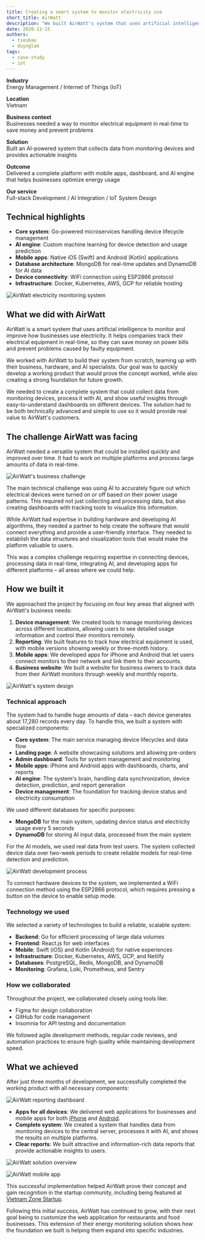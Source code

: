 ```yaml
---
title: Creating a smart system to monitor electricity use
short_title: AirWatt
description: "We built AirWatt's system that uses artificial intelligence to track how businesses use electricity, helping them save money and prevent equipment problems."
date: 2020-11-15
authors:
  - tieubao
  - duynglam
tags:
  - case-study
  - iot
---
```


**Industry**\
Energy Management / Internet of Things (IoT)

**Location**\
Vietnam

**Business context**\
Businesses needed a way to monitor electrical equipment in real-time to save money and prevent problems

**Solution**\
Built an AI-powered system that collects data from monitoring devices and provides actionable insights

**Outcome**\
Delivered a complete platform with mobile apps, dashboard, and AI engine that helps businesses optimize energy usage

**Our service**\
Full-stack Development / AI Integration / IoT System Design

## Technical highlights

- **Core system**: Go-powered microservices handling device lifecycle management
- **AI engine**: Custom machine learning for device detection and usage prediction
- **Mobile apps**: Native iOS (Swift) and Android (Kotlin) applications
- **Database architecture**: MongoDB for real-time updates and DynamoDB for AI data
- **Device connectivity**: WiFi connection using ESP2866 protocol
- **Infrastructure**: Docker, Kubernetes, AWS, GCP for reliable hosting

![AirWatt electricity monitoring system](assets/airwatt-main.webp)

## What we did with AirWatt

AirWatt is a smart system that uses artificial intelligence to monitor and improve how businesses use electricity. It helps companies track their electrical equipment in real-time, so they can save money on power bills and prevent problems caused by faulty equipment.

We worked with AirWatt to build their system from scratch, teaming up with their business, hardware, and AI specialists. Our goal was to quickly develop a working product that would prove the concept worked, while also creating a strong foundation for future growth.

We needed to create a complete system that could collect data from monitoring devices, process it with AI, and show useful insights through easy-to-understand dashboards on different devices. The solution had to be both technically advanced and simple to use so it would provide real value to AirWatt's customers.

## The challenge AirWatt was facing

AirWatt needed a versatile system that could be installed quickly and improved over time. It had to work on multiple platforms and process large amounts of data in real-time.

![AirWatt's business challenge](assets/airwatt-context.webp)

The main technical challenge was using AI to accurately figure out which electrical devices were turned on or off based on their power usage patterns. This required not just collecting and processing data, but also creating dashboards with tracking tools to visualize this information.

While AirWatt had expertise in building hardware and developing AI algorithms, they needed a partner to help create the software that would connect everything and provide a user-friendly interface. They needed to establish the data structures and visualization tools that would make the platform valuable to users.

This was a complex challenge requiring expertise in connecting devices, processing data in real-time, integrating AI, and developing apps for different platforms – all areas where we could help.

## How we built it

We approached the project by focusing on four key areas that aligned with AirWatt's business needs:

1. **Device management**: We created tools to manage monitoring devices across different locations, allowing users to see detailed usage information and control their monitors remotely.
2. **Reporting**: We built features to track how electrical equipment is used, with mobile versions showing weekly or three-month history.
3. **Mobile apps**: We developed apps for iPhone and Android that let users connect monitors to their network and link them to their accounts.
4. **Business website**: We built a website for business owners to track data from their AirWatt monitors through weekly and monthly reports.

![AirWatt's system design](assets/airwatt-architecture.webp)

### Technical approach

The system had to handle huge amounts of data – each device generates about 17,280 records every day. To handle this, we built a system with specialized components:

- **Core system**: The main service managing device lifecycles and data flow
- **Landing page**: A website showcasing solutions and allowing pre-orders
- **Admin dashboard**: Tools for system management and monitoring
- **Mobile apps**: iPhone and Android apps with dashboards, charts, and reports
- **AI engine**: The system's brain, handling data synchronization, device detection, prediction, and report generation
- **Device management**: The foundation for tracking device status and electricity consumption

We used different databases for specific purposes:

- **MongoDB** for the main system, updating device status and electricity usage every 5 seconds
- **DynamoDB** for storing AI input data, processed from the main system

For the AI models, we used real data from test users. The system collected device data over two-week periods to create reliable models for real-time detection and prediction.

![AirWatt development process](assets/airwatt-collaboration.webp)

To connect hardware devices to the system, we implemented a WiFi connection method using the ESP2866 protocol, which requires pressing a button on the device to enable setup mode.

### Technology we used

We selected a variety of technologies to build a reliable, scalable system:

- **Backend**: Go for efficient processing of large data volumes
- **Frontend**: React.js for web interfaces
- **Mobile**: Swift (iOS) and Kotlin (Android) for native experiences
- **Infrastructure**: Docker, Kubernetes, AWS, GCP, and Netlify
- **Databases**: PostgreSQL, Redis, MongoDB, and DynamoDB
- **Monitoring**: Grafana, Loki, Prometheus, and Sentry

### How we collaborated

Throughout the project, we collaborated closely using tools like:

- Figma for design collaboration
- GitHub for code management
- Insomnia for API testing and documentation

We followed agile development methods, regular code reviews, and automation practices to ensure high quality while maintaining development speed.

## What we achieved

After just three months of development, we successfully completed the working product with all necessary components:

![AirWatt reporting dashboard](assets/airwatt-result1.webp)

- **Apps for all devices**: We delivered web applications for businesses and mobile apps for both [iPhone](https://apps.apple.com/us/app/airwatt/id1522009415) and [Android](https://play.google.com/store/apps/details?id=com.dwarvesf.airwatt).
- **Complete system**: We created a system that handles data from monitoring devices to the central server, processes it with AI, and shows the results on multiple platforms.
- **Clear reports**: We built attractive and information-rich data reports that provide actionable insights to users.

![AirWatt solution overview](assets/airwatt-result2.webp)

![AirWatt mobile app](assets/airwatt-result3.webp)

This successful implementation helped AirWatt prove their concept and gain recognition in the startup community, including being featured at [Vietnam Zone Startup](https://vietnam.zonestartups.com/zone-startups-portfolio/).

Following this initial success, AirWatt has continued to grow, with their next goal being to customize the web application for restaurants and food businesses. This extension of their energy monitoring solution shows how the foundation we built is helping them expand into specific industries.
